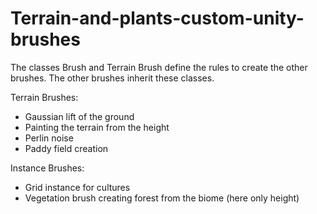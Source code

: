 # Terrain-and-plants-custom-unity-brushes

The classes Brush and Terrain Brush define the rules to create the other brushes.
The other brushes inherit these classes.

Terrain Brushes: 
- Gaussian lift of the ground
- Painting the terrain from the height
- Perlin noise
- Paddy field creation 

Instance Brushes:
- Grid instance for cultures
- Vegetation brush creating forest from the biome (here only height)
